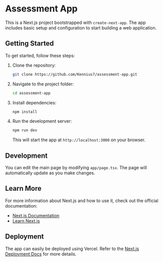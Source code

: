 # Assessment App

This is a Next.js project bootstrapped with `create-next-app`. The app includes basic setup and configuration to start building a web application.

## Getting Started

To get started, follow these steps:

1. Clone the repository:
   ```bash
   git clone https://github.com/Kennius7/assessment-app.git
   ```

2. Navigate to the project folder:
   ```bash
   cd assessment-app
   ```

3. Install dependencies:
   ```bash
   npm install
   ```

4. Run the development server:
   ```bash
   npm run dev
   ```

   This will start the app at `http://localhost:3000` on your browser.

## Development

You can edit the main page by modifying `app/page.tsx`. The page will automatically update as you make changes.

## Learn More

For more information about Next.js and how to use it, check out the official documentation:

- [Next.js Documentation](https://nextjs.org/docs)
- [Learn Next.js](https://nextjs.org/learn)

## Deployment

The app can easily be deployed using Vercel. Refer to the [Next.js Deployment Docs](https://nextjs.org/docs/deployment) for more details.

